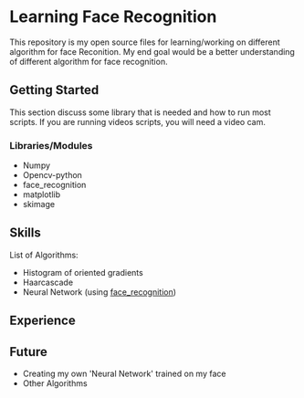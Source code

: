 # Learning Face Recognition

This repository is my open source files for learning/working on different algorithm for face Reconition. My end goal would be a better understanding of different algorithm for face recognition.

## Getting Started

This section discuss some library that is needed and how to run most scripts. If you are running videos scripts, you will need a video cam.

### Libraries/Modules
* Numpy
* Opencv-python
* face_recognition
* matplotlib
* skimage

## Skills
List of Algorithms:
* Histogram of oriented gradients
* Haarcascade
* Neural Network (using [face_recognition](https://github.com/ageitgey/face_recognition))

## Experience



## Future
* Creating my own 'Neural Network' trained on my face
* Other Algorithms

